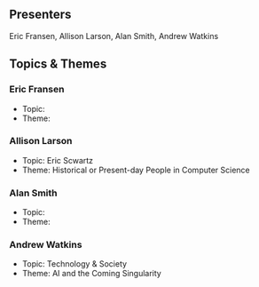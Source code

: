 ## Presenters

Eric Fransen, Allison Larson, Alan Smith, Andrew Watkins

## Topics & Themes

### Eric Fransen

* Topic:
* Theme:

### Allison Larson

* Topic: Eric Scwartz
* Theme: Historical or Present-day People in Computer Science


### Alan Smith

* Topic:
* Theme:

### Andrew Watkins

* Topic: Technology & Society
* Theme: AI and the Coming Singularity
